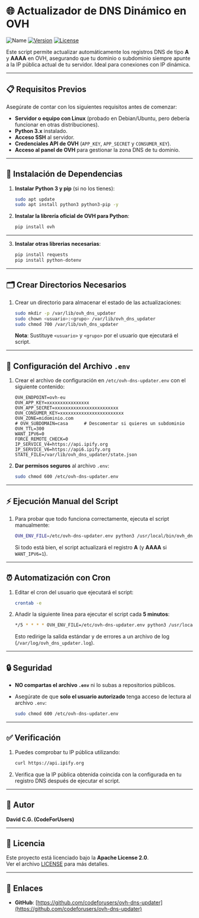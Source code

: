 # 🌐 Actualizador de DNS Dinámico en OVH


![Name](https://img.shields.io/badge/Name-OVHDNSUpdaterScript-red)
[![Version](https://img.shields.io/badge/version-v25.08.15-blue)](https://github.com/codeforusers/ovh-dns-updater/releases)
[![License](https://img.shields.io/badge/license-Apache%202.0-green)](https://opensource.org/licenses/Apache-2.0)


Este script permite actualizar automáticamente los registros DNS de tipo **A** y **AAAA** en OVH, asegurando que tu dominio o subdominio siempre apunte a la IP pública actual de tu servidor. Ideal para conexiones con IP dinámica.

---

## 📋 Requisitos Previos

Asegúrate de contar con los siguientes requisitos antes de comenzar:

- **Servidor o equipo con Linux** (probado en Debian/Ubuntu, pero debería funcionar en otras distribuciones).
- **Python 3.x** instalado.
- **Acceso SSH** al servidor.
- **Credenciales API de OVH** (`APP_KEY`, `APP_SECRET` y `CONSUMER_KEY`).
- **Acceso al panel de OVH** para gestionar la zona DNS de tu dominio.

---

## 🚀 Instalación de Dependencias

1. **Instalar Python 3 y pip** (si no los tienes):

    ```bash
    sudo apt update
    sudo apt install python3 python3-pip -y
    ```

2. **Instalar la librería oficial de OVH para Python**:

    ```bash
    pip install ovh
    ```

---
3. **Instalar otras librerias necesarias**:

    ```bash
    pip install requests
    pip install python-dotenv
    ```

---

## 🗂️ Crear Directorios Necesarios

1. Crear un directorio para almacenar el estado de las actualizaciones:

    ```bash
    sudo mkdir -p /var/lib/ovh_dns_updater
    sudo chown <usuario>:<grupo> /var/lib/ovh_dns_updater
    sudo chmod 700 /var/lib/ovh_dns_updater
    ```

   **Nota**: Sustituye `<usuario>` y `<grupo>` por el usuario que ejecutará el script.

---

## 🔧 Configuración del Archivo `.env`

1. Crear el archivo de configuración en `/etc/ovh-dns-updater.env` con el siguiente contenido:

    ```env
    OVH_ENDPOINT=ovh-eu
    OVH_APP_KEY=xxxxxxxxxxxxxxxx
    OVH_APP_SECRET=xxxxxxxxxxxxxxxxxxxxxxxx
    OVH_CONSUMER_KEY=xxxxxxxxxxxxxxxxxxxxxxxx
    OVH_ZONE=midominio.com
    # OVH_SUBDOMAIN=casa      # Descomentar si quieres un subdominio
    OVH_TTL=300
    WANT_IPV6=0
    FORCE_REMOTE_CHECK=0
    IP_SERVICE_V4=https://api.ipify.org
    IP_SERVICE_V6=https://api6.ipify.org
    STATE_FILE=/var/lib/ovh_dns_updater/state.json
    ```

2. **Dar permisos seguros** al archivo `.env`:

    ```bash
    sudo chmod 600 /etc/ovh-dns-updater.env
    ```

---

## ⚡ Ejecución Manual del Script

1. Para probar que todo funciona correctamente, ejecuta el script manualmente:

    ```bash
    OVH_ENV_FILE=/etc/ovh-dns-updater.env python3 /usr/local/bin/ovh_dns_update.py
    ```

    Si todo está bien, el script actualizará el registro **A** (y **AAAA** si `WANT_IPV6=1`).

---

## ⏰ Automatización con Cron

1. Editar el cron del usuario que ejecutará el script:

    ```bash
    crontab -e
    ```

2. Añadir la siguiente línea para ejecutar el script cada **5 minutos**:

    ```bash
    */5 * * * * OVH_ENV_FILE=/etc/ovh-dns-updater.env python3 /usr/local/bin/ovh_dns_update.py >> /var/log/ovh_dns_updater.log 2>&1
    ```

    Esto redirige la salida estándar y de errores a un archivo de log (`/var/log/ovh_dns_updater.log`).

---

## 🔒 Seguridad

- **NO compartas el archivo `.env`** ni lo subas a repositorios públicos.
- Asegúrate de que **solo el usuario autorizado** tenga acceso de lectura al archivo `.env`:

    ```bash
    sudo chmod 600 /etc/ovh-dns-updater.env
    ```

---

## ✅ Verificación

1. Puedes comprobar tu IP pública utilizando:

    ```bash
    curl https://api.ipify.org
    ```

2. Verifica que la IP pública obtenida coincida con la configurada en tu registro DNS después de ejecutar el script.

---

## 📅 Autor

**David C.G. (CodeForUsers)**


---

## 📜 Licencia

Este proyecto está licenciado bajo la **Apache License 2.0**.  
Ver el archivo [LICENSE](LICENSE) para más detalles.

---

## 🔗 Enlaces

- **GitHub**: [https://github.com/codeforusers/ovh-dns-updater](https://github.com/codeforusers/ovh-dns-updater)
